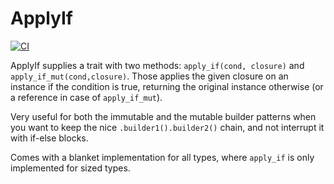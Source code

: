 # ApplyIf
[![CI](https://github.com/bavalpey/apply_if/actions/workflows/tests.yml/badge.svg)](https://github.com/bavalpey/apply_if/actions/workflows/tests.yml)

ApplyIf supplies a trait with two methods: ``apply_if(cond, closure)`` and
``apply_if_mut(cond,closure)``. Those applies the given closure
on an instance if the condition is true, returning the original instance otherwise
(or a reference in case of ``apply_if_mut``).  

Very useful for both the immutable and the mutable builder patterns
when you want to keep the nice ``.builder1().builder2()`` chain, and not interrupt
it with if-else blocks.  

Comes with a blanket implementation for all types, where ``apply_if`` is only
implemented for sized types.
